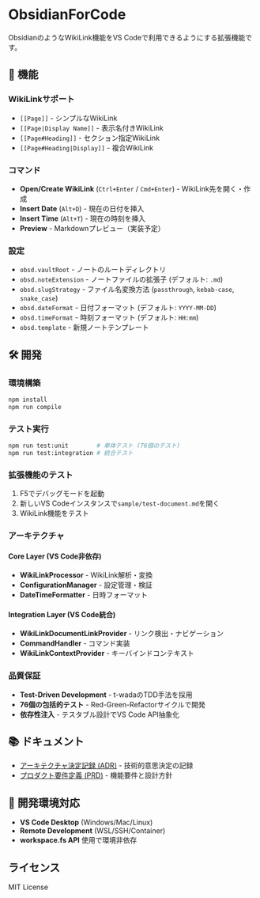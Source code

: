 # ObsidianForCode

ObsidianのようなWikiLink機能をVS Codeで利用できるようにする拡張機能です。

## 🚀 機能

### WikiLinkサポート
- `[[Page]]` - シンプルなWikiLink
- `[[Page|Display Name]]` - 表示名付きWikiLink  
- `[[Page#Heading]]` - セクション指定WikiLink
- `[[Page#Heading|Display]]` - 複合WikiLink

### コマンド
- **Open/Create WikiLink** (`Ctrl+Enter` / `Cmd+Enter`) - WikiLink先を開く・作成
- **Insert Date** (`Alt+D`) - 現在の日付を挿入
- **Insert Time** (`Alt+T`) - 現在の時刻を挿入
- **Preview** - Markdownプレビュー（実装予定）

### 設定
- `obsd.vaultRoot` - ノートのルートディレクトリ
- `obsd.noteExtension` - ノートファイルの拡張子 (デフォルト: `.md`)
- `obsd.slugStrategy` - ファイル名変換方法 (`passthrough`, `kebab-case`, `snake_case`)
- `obsd.dateFormat` - 日付フォーマット (デフォルト: `YYYY-MM-DD`)
- `obsd.timeFormat` - 時刻フォーマット (デフォルト: `HH:mm`)
- `obsd.template` - 新規ノートテンプレート

## 🛠 開発

### 環境構築
```bash
npm install
npm run compile
```

### テスト実行
```bash
npm run test:unit        # 単体テスト (76個のテスト)
npm run test:integration # 統合テスト
```

### 拡張機能のテスト
1. F5でデバッグモードを起動
2. 新しいVS Codeインスタンスで`sample/test-document.md`を開く
3. WikiLink機能をテスト

### アーキテクチャ

#### Core Layer (VS Code非依存)
- **WikiLinkProcessor** - WikiLink解析・変換
- **ConfigurationManager** - 設定管理・検証  
- **DateTimeFormatter** - 日時フォーマット

#### Integration Layer (VS Code統合)
- **WikiLinkDocumentLinkProvider** - リンク検出・ナビゲーション
- **CommandHandler** - コマンド実装
- **WikiLinkContextProvider** - キーバインドコンテキスト

### 品質保証
- **Test-Driven Development** - t-wadaのTDD手法を採用
- **76個の包括的テスト** - Red-Green-Refactorサイクルで開発
- **依存性注入** - テスタブル設計でVS Code API抽象化

## 📚 ドキュメント

- [アーキテクチャ決定記録 (ADR)](./docs/adr/) - 技術的意思決定の記録
- [プロダクト要件定義 (PRD)](./docs/prd/prd.md) - 機能要件と設計方針

## 🔧 開発環境対応

- **VS Code Desktop** (Windows/Mac/Linux)
- **Remote Development** (WSL/SSH/Container) 
- **workspace.fs API** 使用で環境非依存

## ライセンス

MIT License